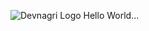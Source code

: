 ![Devnagri Logo](https://user-images.githubusercontent.com/121310125/209386501-01244d04-9b9f-4e00-8a22-399136b41466.JPG)
Hello World...
